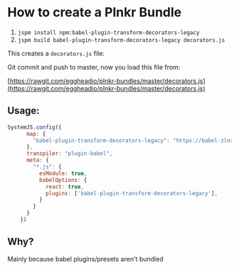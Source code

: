 # How to create a Plnkr Bundle

1. `jspm install npm:babel-plugin-transform-decorators-legacy`
2. `jspm build babel-plugin-transform-decorators-legacy decorators.js`

This creates a `decorators.js` file:

Git commit and push to master, now you load this file from:

[https://rawgit.com/eggheadio/plnkr-bundles/master/decorators.js](https://rawgit.com/eggheadio/plnkr-bundles/master/decorators.js)

## Usage:
```js
SystemJS.config({
      map: {
        "babel-plugin-transform-decorators-legacy": "https://babel-zlnxaopqtf.now.sh/decorators.js"     
      },      
      transpiler: "plugin-babel",
      meta: {
        "*.js": {
          esModule: true,
          babelOptions: {
            react: true,
            plugins: ['babel-plugin-transform-decorators-legacy'],
          }
        }
      }
    })
```


## Why?
Mainly because babel plugins/presets aren't bundled